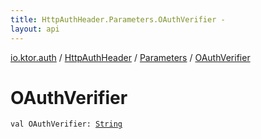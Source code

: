 ```yaml
---
title: HttpAuthHeader.Parameters.OAuthVerifier - 
layout: api
---
```


<div class='api-docs-breadcrumbs'><a href="../../index.html">io.ktor.auth</a> / <a href="../index.html">HttpAuthHeader</a> / <a href="index.html">Parameters</a> / <a href="./-o-auth-verifier.html">OAuthVerifier</a></div>

# OAuthVerifier

<div class="signature"><code><span class="keyword">val </span><span class="identifier">OAuthVerifier</span><span class="symbol">: </span><a href="https://kotlinlang.org/api/latest/jvm/stdlib/kotlin/-string/index.html"><span class="identifier">String</span></a></code></div>

